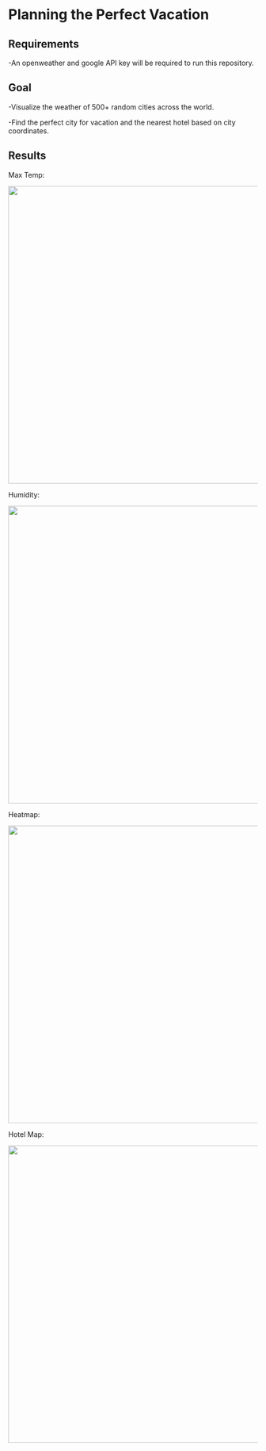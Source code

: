 # Planning the Perfect Vacation

## Requirements

-An openweather and google API key will be required to run this repository.

## Goal

-Visualize the weather of 500+ random cities across the world.

-Find the perfect city for vacation and the nearest hotel based on city coordinates.

## Results

Max Temp:

<img src="https://github.com/jjying89/python-api-challenge/blob/main/WeatherPy/Latitude_MaxTemp.png" width="600">

Humidity:

<img src="https://github.com/jjying89/python-api-challenge/blob/main/WeatherPy/Latitude_Humidity.png" width="600">

Heatmap:

<img src="https://github.com/jjying89/python-api-challenge/blob/main/WeatherPy/heatmap.png" width="600">

Hotel Map:

<img src="https://github.com/jjying89/python-api-challenge/blob/main/WeatherPy/hotel_map.png" width="600">
